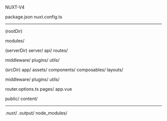 NUXT-V4

package.json
nuxt.config.ts

-----
(rootDir)

modules/

(serverDir)
server/
  api/
  routes/

  middleware/
  plugins/
  utils/

(srcDir)
app/
  assets/
  components/
  composables/
  layouts/

  middleware/
  plugins/
  utils/

  router.options.ts
  pages/
  app.vue

public/
content/

------

.nuxt/
.output/
node_modules/

